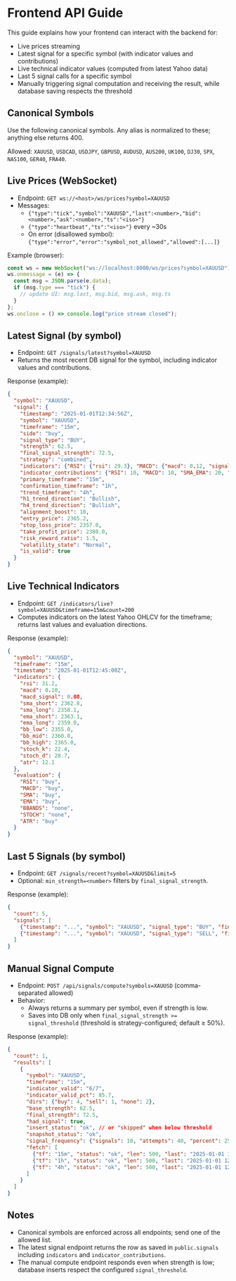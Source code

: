 # Frontend API Guide

This guide explains how your frontend can interact with the backend for:
- Live prices streaming
- Latest signal for a specific symbol (with indicator values and contributions)
- Live technical indicator values (computed from latest Yahoo data)
- Last 5 signal calls for a specific symbol
- Manually triggering signal computation and receiving the result, while database saving respects the threshold

## Canonical Symbols

Use the following canonical symbols. Any alias is normalized to these; anything else returns 400.

Allowed: `XAUUSD`, `USDCAD`, `USDJPY`, `GBPUSD`, `AUDUSD`, `AUS200`, `UK100`, `DJ30`, `SPX`, `NAS100`, `GER40`, `FRA40`.

## Live Prices (WebSocket)

- Endpoint: `GET ws://<host>/ws/prices?symbol=XAUUSD`
- Messages:
  - `{"type":"tick","symbol":"XAUUSD","last":<number>,"bid":<number>,"ask":<number>,"ts":"<iso>"}`
  - `{"type":"heartbeat","ts":"<iso>"}` every ~30s
  - On error (disallowed symbol): `{"type":"error","error":"symbol_not_allowed","allowed":[...]} `

Example (browser):

```js
const ws = new WebSocket("ws://localhost:8000/ws/prices?symbol=XAUUSD");
ws.onmessage = (e) => {
  const msg = JSON.parse(e.data);
  if (msg.type === "tick") {
    // update UI: msg.last, msg.bid, msg.ask, msg.ts
  }
};
ws.onclose = () => console.log("price stream closed");
```

## Latest Signal (by symbol)

- Endpoint: `GET /signals/latest?symbol=XAUUSD`
- Returns the most recent DB signal for the symbol, including indicator values and contributions.

Response (example):

```json
{
  "symbol": "XAUUSD",
  "signal": {
    "timestamp": "2025-01-01T12:34:56Z",
    "symbol": "XAUUSD",
    "timeframe": "15m",
    "side": "buy",
    "signal_type": "BUY",
    "strength": 62.5,
    "final_signal_strength": 72.5,
    "strategy": "combined",
    "indicators": {"RSI": {"rsi": 29.3}, "MACD": {"macd": 0.12, "signal": 0.08}, ...},
    "indicator_contributions": {"RSI": 10, "MACD": 10, "SMA_EMA": 20, "BBANDS": 12, "STOCH": 10, "ATR": 10},
    "primary_timeframe": "15m",
    "confirmation_timeframe": "1h",
    "trend_timeframe": "4h",
    "h1_trend_direction": "Bullish",
    "h4_trend_direction": "Bullish",
    "alignment_boost": 10,
    "entry_price": 2365.2,
    "stop_loss_price": 2357.0,
    "take_profit_price": 2380.0,
    "risk_reward_ratio": 1.5,
    "volatility_state": "Normal",
    "is_valid": true
  }
}
```

## Live Technical Indicators

- Endpoint: `GET /indicators/live?symbol=XAUUSD&timeframe=15m&count=200`
- Computes indicators on the latest Yahoo OHLCV for the timeframe; returns last values and evaluation directions.

Response (example):

```json
{
  "symbol": "XAUUSD",
  "timeframe": "15m",
  "timestamp": "2025-01-01T12:45:00Z",
  "indicators": {
    "rsi": 31.2,
    "macd": 0.10,
    "macd_signal": 0.08,
    "sma_short": 2362.8,
    "sma_long": 2358.1,
    "ema_short": 2363.1,
    "ema_long": 2359.0,
    "bb_low": 2355.0,
    "bb_mid": 2360.0,
    "bb_high": 2365.0,
    "stoch_k": 22.4,
    "stoch_d": 28.7,
    "atr": 12.1
  },
  "evaluation": {
    "RSI": "buy",
    "MACD": "buy",
    "SMA": "buy",
    "EMA": "buy",
    "BBANDS": "none",
    "STOCH": "none",
    "ATR": "buy"
  }
}
```

## Last 5 Signals (by symbol)

- Endpoint: `GET /signals/recent?symbol=XAUUSD&limit=5`
- Optional: `min_strength=<number>` filters by `final_signal_strength`.

Response (example):

```json
{
  "count": 5,
  "signals": [
    {"timestamp": "...", "symbol": "XAUUSD", "signal_type": "BUY", "final_signal_strength": 68.2, ...},
    {"timestamp": "...", "symbol": "XAUUSD", "signal_type": "SELL", "final_signal_strength": 55.1, ...}
  ]
}
```

## Manual Signal Compute

- Endpoint: `POST /api/signals/compute?symbols=XAUUSD` (comma-separated allowed)
- Behavior:
  - Always returns a summary per symbol, even if strength is low.
  - Saves into DB only when `final_signal_strength >= signal_threshold` (threshold is strategy-configured; default ≥ 50%).

Response (example):

```json
{
  "count": 1,
  "results": [
    {
      "symbol": "XAUUSD",
      "timeframe": "15m",
      "indicator_valid": "6/7",
      "indicator_valid_pct": 85.7,
      "dirs": {"buy": 4, "sell": 1, "none": 2},
      "base_strength": 62.5,
      "final_strength": 72.5,
      "had_signal": true,
      "insert_status": "ok", // or "skipped" when below threshold
      "snapshot_status": "ok",
      "signal_frequency": {"signals": 10, "attempts": 40, "percent": 25.0},
      "fetch": [
        {"tf": "15m", "status": "ok", "len": 500, "last": "2025-01-01 12:45:00+00:00"},
        {"tf": "1h", "status": "ok", "len": 500, "last": "2025-01-01 12:00:00+00:00"},
        {"tf": "4h", "status": "ok", "len": 500, "last": "2025-01-01 12:00:00+00:00"}
      ]
    }
  ]
}
```

## Notes

- Canonical symbols are enforced across all endpoints; send one of the allowed list.
- The latest signal endpoint returns the row as saved in `public.signals` including `indicators` and `indicator_contributions`.
- The manual compute endpoint responds even when strength is low; database inserts respect the configured `signal_threshold`.